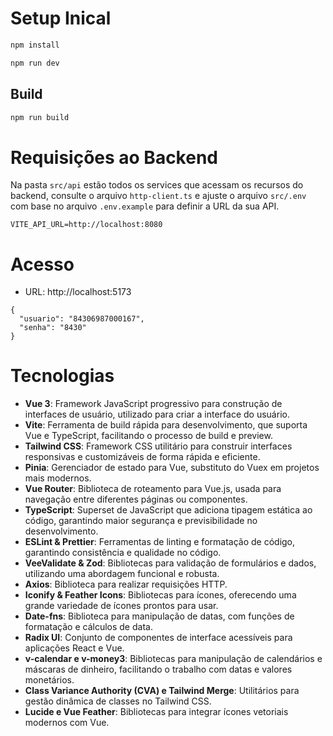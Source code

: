 # Setup Inical

``` bash
npm install
```

```bash
npm run dev
```

## Build
```bash
npm run build
```

# Requisições ao Backend

Na pasta `src/api` estão todos os services que acessam os recursos do backend, consulte o arquivo `http-client.ts` e ajuste o arquivo `src/.env` com base no arquivo `.env.example` para definir a URL da sua API.

```
VITE_API_URL=http://localhost:8080
```

# Acesso

* URL: http://localhost:5173

```
{
  "usuario": "84306987000167",
  "senha": "8430"
}
``` 

# Tecnologias

- **Vue 3**: Framework JavaScript progressivo para construção de interfaces de usuário, utilizado para criar a interface do usuário.
- **Vite**: Ferramenta de build rápida para desenvolvimento, que suporta Vue e TypeScript, facilitando o processo de build e preview.
- **Tailwind CSS**: Framework CSS utilitário para construir interfaces responsivas e customizáveis de forma rápida e eficiente.
- **Pinia**: Gerenciador de estado para Vue, substituto do Vuex em projetos mais modernos.
- **Vue Router**: Biblioteca de roteamento para Vue.js, usada para navegação entre diferentes páginas ou componentes.
- **TypeScript**: Superset de JavaScript que adiciona tipagem estática ao código, garantindo maior segurança e previsibilidade no desenvolvimento.
- **ESLint & Prettier**: Ferramentas de linting e formatação de código, garantindo consistência e qualidade no código.
- **VeeValidate & Zod**: Bibliotecas para validação de formulários e dados, utilizando uma abordagem funcional e robusta.
- **Axios**: Biblioteca para realizar requisições HTTP.
- **Iconify & Feather Icons**: Bibliotecas para ícones, oferecendo uma grande variedade de ícones prontos para usar.
- **Date-fns**: Biblioteca para manipulação de datas, com funções de formatação e cálculos de data.
- **Radix UI**: Conjunto de componentes de interface acessíveis para aplicações React e Vue.
- **v-calendar e v-money3**: Bibliotecas para manipulação de calendários e máscaras de dinheiro, facilitando o trabalho com datas e valores monetários.
- **Class Variance Authority (CVA) e Tailwind Merge**: Utilitários para gestão dinâmica de classes no Tailwind CSS.
- **Lucide e Vue Feather**: Bibliotecas para integrar ícones vetoriais modernos com Vue.
